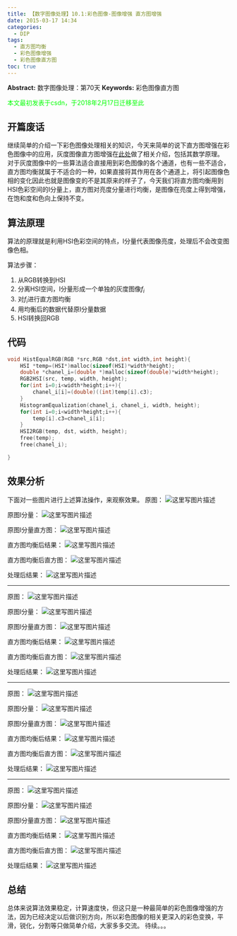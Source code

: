 ```yaml
---
title: 【数字图像处理】10.1:彩色图像-图像增强 直方图增强
date: 2015-03-17 14:34
categories:
  - DIP
tags:
  - 直方图均衡
  - 彩色图像增强
  - 彩色图像直方图
toc: true
---
```

**Abstract:** 数字图像处理：第70天
**Keywords:** 彩色图像直方图
<!--more-->
<font color="00FF00">本文最初发表于csdn，于2018年2月17日迁移至此</font>
## 开篇废话
继续简单的介绍一下彩色图像处理相关的知识，今天来简单的说下直方图增强在彩色图像中的应用，灰度图像直方图增强在[此处](http://tony4ai.com/2015/02/03/DIP-5-10-灰度图像-图像增强-直方图均衡化HistogramEqualization/)做了相关介绍，包括其数学原理。
对于灰度图像中的一些算法适合直接用到彩色图像的各个通道，也有一些不适合，直方图均衡就属于不适合的一种，如果直接将其作用在各个通道上，将引起图像色相的变化因此也就是图像变的不是其原来的样子了，今天我们将直方图均衡用到HSI色彩空间的I分量上，直方图对亮度分量进行均衡，是图像在亮度上得到增强，在饱和度和色向上保持不变。
## 算法原理
算法的原理就是利用HSI色彩空间的特点，I分量代表图像亮度，处理后不会改变图像色相。

算法步骤：
1. 从RGB转换到HSI
2. 分离HSI空间，I分量形成一个单独的灰度图像$f_i$
3. 对$f_i$进行直方图均衡
4. 用均衡后的数据代替原I分量数据
5. HSI转换回RGB

## 代码
```c++
void HistEqualRGB(RGB *src,RGB *dst,int width,int height){
    HSI *temp=(HSI*)malloc(sizeof(HSI)*width*height);
    double *chanel_i=(double *)malloc(sizeof(double)*width*height);
    RGB2HSI(src, temp, width, height);
    for(int i=0;i<width*height;i++){
        chanel_i[i]=(double)((int)temp[i].c3);
    }
    HistogramEqualization(chanel_i, chanel_i, width, height);
    for(int i=0;i<width*height;i++){
        temp[i].c3=chanel_i[i];
    }
    HSI2RGB(temp, dst, width, height);
    free(temp);
    free(chanel_i);

}
```
## 效果分析
下面对一些图片进行上述算法操作，来观察效果。
原图：
![这里写图片描述](DIP-10-1-彩色图像-图像增强-直方图增强/20150317141950020.jpeg)

原图I分量：
![这里写图片描述](DIP-10-1-彩色图像-图像增强-直方图增强/20150317142452153.jpeg)

原图I分量直方图：
![这里写图片描述](DIP-10-1-彩色图像-图像增强-直方图增强/20150317142511762.jpeg)

直方图均衡后结果：
![这里写图片描述](DIP-10-1-彩色图像-图像增强-直方图增强/20150317142400327.jpeg)

直方图均衡后直方图：
![这里写图片描述](DIP-10-1-彩色图像-图像增强-直方图增强/20150317142543633.jpeg)

处理后结果：
![这里写图片描述](DIP-10-1-彩色图像-图像增强-直方图增强/20150317142516004.jpeg)


-------
原图：
![这里写图片描述](DIP-10-1-彩色图像-图像增强-直方图增强/20150317142713677.jpeg)

原图I分量：
![这里写图片描述](DIP-10-1-彩色图像-图像增强-直方图增强/20150317142739916.jpeg)

原图I分量直方图：
![这里写图片描述](DIP-10-1-彩色图像-图像增强-直方图增强/20150317142628342.jpeg)

直方图均衡后结果：
![这里写图片描述](DIP-10-1-彩色图像-图像增强-直方图增强/20150317142646797.jpeg)

直方图均衡后直方图：
![这里写图片描述](DIP-10-1-彩色图像-图像增强-直方图增强/20150317142710665.jpeg)

处理后结果：
![这里写图片描述](DIP-10-1-彩色图像-图像增强-直方图增强/20150317142726218.jpeg)


-------
原图：
![这里写图片描述](DIP-10-1-彩色图像-图像增强-直方图增强/20150317142801256.jpeg)

原图I分量：
![这里写图片描述](DIP-10-1-彩色图像-图像增强-直方图增强/20150317142813439.jpeg)

原图I分量直方图：
![这里写图片描述](DIP-10-1-彩色图像-图像增强-直方图增强/20150317142850302.jpeg)

直方图均衡后结果：
![这里写图片描述](DIP-10-1-彩色图像-图像增强-直方图增强/20150317142832050.jpeg)

直方图均衡后直方图：
![这里写图片描述](DIP-10-1-彩色图像-图像增强-直方图增强/20150317142920364.jpeg)

处理后结果：
![这里写图片描述](DIP-10-1-彩色图像-图像增强-直方图增强/20150317142938882.jpeg)


-------
原图：
![这里写图片描述](DIP-10-1-彩色图像-图像增强-直方图增强/20150317143006370.jpeg)

原图I分量：
![这里写图片描述](DIP-10-1-彩色图像-图像增强-直方图增强/20150317143018023.jpeg)

原图I分量直方图：
![这里写图片描述](DIP-10-1-彩色图像-图像增强-直方图增强/20150317143158533.jpeg)

直方图均衡后结果：
![这里写图片描述](DIP-10-1-彩色图像-图像增强-直方图增强/20150317143215443.jpeg)

直方图均衡后直方图：
![这里写图片描述](DIP-10-1-彩色图像-图像增强-直方图增强/20150317143117974.jpeg)

处理后结果：
![这里写图片描述](DIP-10-1-彩色图像-图像增强-直方图增强/20150317143133590.jpeg)


## 总结
总体来说算法效果稳定，计算速度快，但这只是一种最简单的彩色图像增强的方法，因为已经决定以后做识别方向，所以彩色图像的相关更深入的彩色变换，平滑，锐化，分割等只做简单介绍，大家多多交流。
待续。。。
